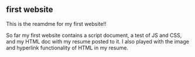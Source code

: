 ## first website

This is the reamdme for my first website!!

So far my first website contains a script document, a test of JS and CSS, and my HTML doc with my resume posted to it. I also played with the image and hyperlink functionality of HTML in my resume.